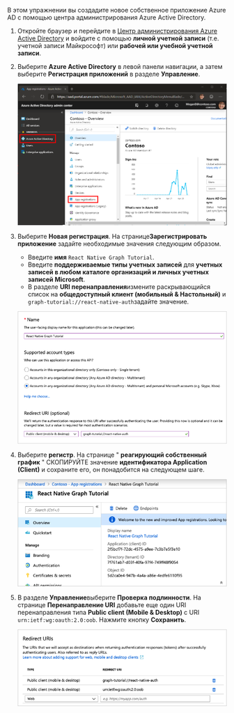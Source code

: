 <!-- markdownlint-disable MD002 MD041 -->

В этом упражнении вы создадите новое собственное приложение Azure AD с помощью центра администрирования Azure Active Directory.

1. Откройте браузер и перейдите в [Центр администрирования Azure Active Directory](https://aad.portal.azure.com) и войдите с помощью **личной учетной записи** (т.е. учетной записи Майкрософт) или **рабочей или учебной учетной записи**.

1. Выберите **Azure Active Directory** в левой панели навигации, а затем выберите **Регистрация приложений** в разделе **Управление**.

    ![Снимок экрана с регистрациями приложений ](./images/aad-portal-app-registrations.png)

1. Выберите **Новая регистрация**. На странице**Зарегистрировать приложение** задайте необходимые значения следующим образом.

    - Введите **имя** `React Native Graph Tutorial`.
    - Введите **поддерживаемые типы учетных записей** для **учетных записей в любом каталоге организаций и личных учетных записей Microsoft**.
    - В разделе **URI перенаправления**измените раскрывающийся список на **общедоступный клиент (мобильный & Настольный)** и `graph-tutorial://react-native-auth`задайте значение.

    ![Снимок страницы "регистрация приложения"](./images/aad-register-an-app.png)

1. Выберите **регистр**. На странице " **реагирующий собственный график** " СКОПИРУЙТЕ значение **идентификатора Application (Client)** и сохраните его, он понадобится на следующем шаге.

    ![Снимок экрана с ИДЕНТИФИКАТОРом приложения для новой регистрации приложения](./images/aad-application-id.png)

1. В разделе **Управление**выберите **Проверка подлинности**. На странице **Перенаправление URI** добавьте еще один URI перенаправления типа **Public client (Mobile & Desktop)** с URI `urn:ietf:wg:oauth:2.0:oob`. Нажмите кнопку **Сохранить**.

    ![Снимок экрана со страницей URI перенаправления](./images/aad-redirect-uris.png)
